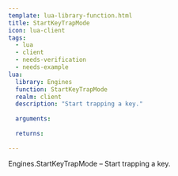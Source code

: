 ```yaml
---
template: lua-library-function.html
title: StartKeyTrapMode
icon: lua-client
tags:
  - lua
  - client
  - needs-verification
  - needs-example
lua:
  library: Engines
  function: StartKeyTrapMode
  realm: client
  description: "Start trapping a key."
  
  arguments:
  
  returns:
    
---
```


<div class="lua__search__keywords">
Engines.StartKeyTrapMode &#x2013; Start trapping a key.
</div>
